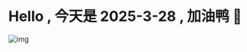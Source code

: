 
# Hello , 今天是 2025-3-28 , 加油鸭 🤭

![img](https://v1.jinrishici.com/all.svg?font-size=18&spacing=4)

